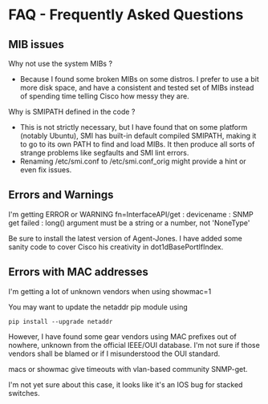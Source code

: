 FAQ - Frequently Asked Questions
================================


MIB issues
----------

Why not use the system  MIBs ?

- Because I found some broken MIBs on some distros. I prefer to use a bit more disk space, and have a consistent and tested set of MIBs instead of spending time telling Cisco how messy they are.


Why is SMIPATH defined in the code ?

- This is not strictly necessary, but I have found that on some platform (notably Ubuntu), SMI has built-in default compiled SMIPATH, making it to go to its own PATH to find and load MIBs. It then produce all sorts of strange problems like segfaults and SMI lint errors.
- Renaming /etc/smi.conf to /etc/smi.conf_orig might provide a hint or even fix issues.


Errors and Warnings
-------------------

I'm getting ERROR or WARNING fn=InterfaceAPI/get : devicename : SNMP get failed : long() argument must be a string or a number, not 'NoneType'

Be sure to install the latest version of Agent-Jones. I have added some sanity code to cover Cisco his creativity in dot1dBasePortIfIndex.



Errors with MAC addresses
-------------------------

I'm getting a lot of unknown vendors when using showmac=1

You may want to update the netaddr pip module using

    pip install --upgrade netaddr

However, I have found some gear vendors using MAC prefixes out of nowhere, unknown from the official IEEE/OUI database. I'm not sure if those vendors shall be blamed or if I misunderstood the OUI standard.


macs or showmac give timeouts with vlan-based community SNMP-get.

I'm not yet sure about this case, it looks like it's an IOS bug for stacked switches.
